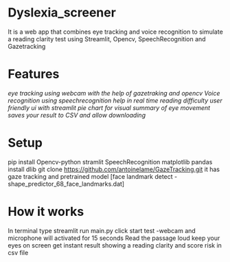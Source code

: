 # <b> Dyslexia_screener</b>
 It is  a web app that combines eye tracking and voice recognition to simulate a reading clarity test 
 using Streamlit, Opencv, SpeechRecognition and Gazetracking 

# Features 
*eye tracking using webcam with the help of gazetraking and opencv*
*Voice recognition using speechrecognition*
*help in real time reading difficulty*
*user friendly ui with streamlit*
*pie chart for visual summary of eye movement*
*saves your result to CSV and allow downloading*

# Setup
pip install Opencv-python stramlit SpeechRecognition matplotlib pandas 
install dlib
git clone https://github.com/antoinelame/GazeTracking.git 
it has gaze tracking and pretrained model [face landmark detect - shape_predictor_68_face_landmarks.dat]


# How it works 
In terminal type streamlit run main.py
click start test -webcam and microphone will activated
for 15 seconds 
Read the passage loud 
keep your eyes on screen
get instant result showing 
a reading clarity and score risk in csv file 

